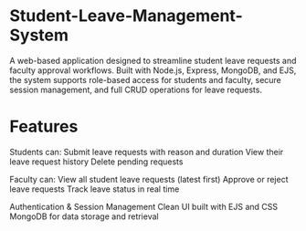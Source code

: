 # Student-Leave-Management-System
A web-based application designed to streamline student leave requests and faculty approval workflows.  Built with Node.js, Express, MongoDB, and EJS, the system supports role-based access for students and faculty, secure session management, and full CRUD operations for leave requests.

# Features

Students can:
Submit leave requests with reason and duration
View their leave request history
Delete pending requests

Faculty can:
View all student leave requests (latest first)
Approve or reject leave requests
Track leave status in real time

Authentication & Session Management
Clean UI built with EJS and CSS
MongoDB for data storage and retrieval

